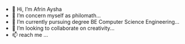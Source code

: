 - 👋 Hi, I’m Afrin Aysha
- 👀 I’m concern myself as philomath...
- 🌱 I’m currently pursuing degree BE Computer Science Engineering...
- 💞️ I’m looking to collaborate on creativity...
- 📫 reach me ...

  

<!---
afrin810aysha/afrin810aysha is a ✨ special ✨ repository because its `README.md` (this file) appears on your GitHub profile.
You can click the Preview link to take a look at your changes.
--->
